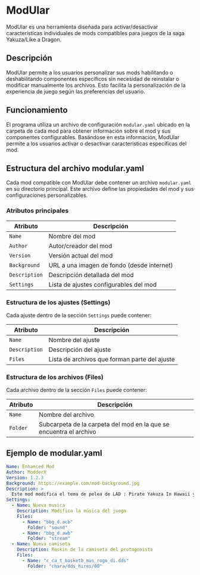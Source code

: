 ﻿# ModUlar

ModUlar es una herramienta diseñada para activar/desactivar características individuales de mods compatibles para juegos de la saga Yakuza/Like a Dragon.

## Descripción

ModUlar permite a los usuarios personalizar sus mods habilitando o deshabilitando componentes específicos sin necesidad de reinstalar o modificar manualmente los archivos. Esto facilita la personalización de la experiencia de juego según las preferencias del usuario.

## Funcionamiento

El programa utiliza un archivo de configuración `modular.yaml` ubicado en la carpeta de cada mod para obtener información sobre el mod y sus componentes configurables. Basándose en esta información, ModUlar permite a los usuarios activar o desactivar características específicas del mod.

## Estructura del archivo modular.yaml

Cada mod compatible con ModUlar debe contener un archivo `modular.yaml` en su directorio principal. Este archivo define las propiedades del mod y sus configuraciones personalizables.

### Atributos principales

| Atributo | Descripción |
|----------|-------------|
| `Name` | Nombre del mod |
| `Author` | Autor/creador del mod |
| `Version` | Versión actual del mod |
| `Background` | URL a una imagen de fondo (desde internet) |
| `Description` | Descripción detallada del mod |
| `Settings` | Lista de ajustes configurables del mod |

### Estructura de los ajustes (Settings)

Cada ajuste dentro de la sección `Settings` puede contener:

| Atributo | Descripción |
|----------|-------------|
| `Name` | Nombre del ajuste |
| `Description` | Descripción del ajuste |
| `Files` | Lista de archivos que forman parte del ajuste |

### Estructura de los archivos (Files)

Cada archivo dentro de la sección `Files` puede contener:

| Atributo | Descripción |
|----------|-------------|
| `Name` | Nombre del archivo |
| `Folder` | Subcarpeta de la carpeta del mod en la que se encuentra el archivo |

## Ejemplo de modular.yaml

```yaml
Name: Enhanced Mod
Author: ModderX
Version: 1.2.3
Background: https://example.com/mod-background.jpg
Description: >
  Este mod modifica el tema de pelea de LAD : Pirate Yakuza In Hawaii y añade un reskin de una camiseta
Settings:
  - Name: Nueva musica
    Description: Modifica la música del juego
    Files:
      - Name: "bbg_d.acb"
        Folder: "sound"
      - Name: "bbg_d.awb"
        Folder: "stream"
  - Name: Nueva camiseta
    Description: Reskin de la camiseta del protagonista
    Files:
      - Name: "c_ca_t_basketb_mus_rogo_di.dds"
        Folder: "chara/dds_hires/00"
